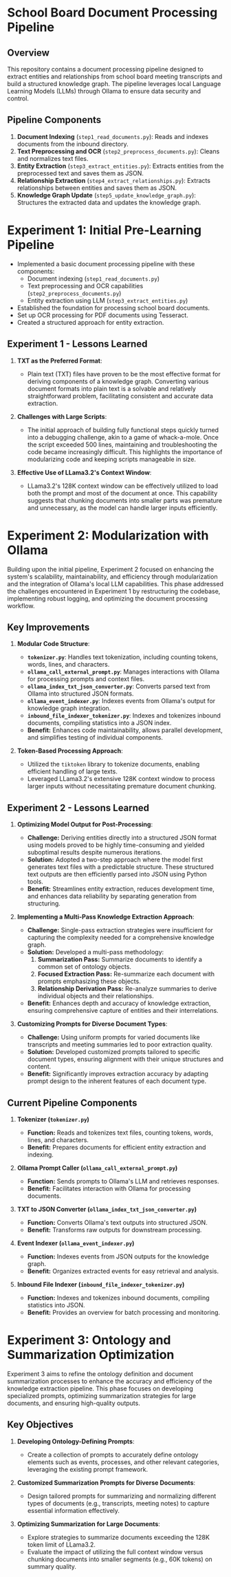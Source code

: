 # School Board Document Processing Pipeline

## Overview

This repository contains a document processing pipeline designed to extract entities and relationships from school board meeting transcripts and build a structured knowledge graph. The pipeline leverages local Language Learning Models (LLMs) through Ollama to ensure data security and control.

## Pipeline Components

1. **Document Indexing** (`step1_read_documents.py`): Reads and indexes documents from the inbound directory.
2. **Text Preprocessing and OCR** (`step2_preprocess_documents.py`): Cleans and normalizes text files.
3. **Entity Extraction** (`step3_extract_entities.py`): Extracts entities from the preprocessed text and saves them as JSON.
4. **Relationship Extraction** (`step4_extract_relationships.py`): Extracts relationships between entities and saves them as JSON.
5. **Knowledge Graph Update** (`step5_update_knowledge_graph.py`): Structures the extracted data and updates the knowledge graph.

# Experiment 1: Initial Pre-Learning Pipeline

- Implemented a basic document processing pipeline with these components:
  - Document indexing (`step1_read_documents.py`)
  - Text preprocessing and OCR capabilities (`step2_preprocess_documents.py`)
  - Entity extraction using LLM (`step3_extract_entities.py`)
- Established the foundation for processing school board documents.
- Set up OCR processing for PDF documents using Tesseract.
- Created a structured approach for entity extraction.

## Experiment 1 - Lessons Learned

1. **TXT as the Preferred Format**:
   - Plain text (TXT) files have proven to be the most effective format for deriving components of a knowledge graph. Converting various document formats into plain text is a solvable and relatively straightforward problem, facilitating consistent and accurate data extraction.

2. **Challenges with Large Scripts**:
   - The initial approach of building fully functional steps quickly turned into a debugging challenge, akin to a game of whack-a-mole. Once the script exceeded 500 lines, maintaining and troubleshooting the code became increasingly difficult. This highlights the importance of modularizing code and keeping scripts manageable in size.

3. **Effective Use of LLama3.2's Context Window**:
   - LLama3.2's 128K context window can be effectively utilized to load both the prompt and most of the document at once. This capability suggests that chunking documents into smaller parts was premature and unnecessary, as the model can handle larger inputs efficiently.

# Experiment 2: Modularization with Ollama

Building upon the initial pipeline, Experiment 2 focused on enhancing the system's scalability, maintainability, and efficiency through modularization and the integration of Ollama's local LLM capabilities. This phase addressed the challenges encountered in Experiment 1 by restructuring the codebase, implementing robust logging, and optimizing the document processing workflow.

## Key Improvements

1. **Modular Code Structure**:
   - **`tokenizer.py`**: Handles text tokenization, including counting tokens, words, lines, and characters.
   - **`ollama_call_external_prompt.py`**: Manages interactions with Ollama for processing prompts and context files.
   - **`ollama_index_txt_json_converter.py`**: Converts parsed text from Ollama into structured JSON formats.
   - **`ollama_event_indexer.py`**: Indexes events from Ollama's output for knowledge graph integration.
   - **`inbound_file_indexer_tokenizer.py`**: Indexes and tokenizes inbound documents, compiling statistics into a JSON index.
   - **Benefit:** Enhances code maintainability, allows parallel development, and simplifies testing of individual components.

2. **Token-Based Processing Approach**:
   - Utilized the `tiktoken` library to tokenize documents, enabling efficient handling of large texts.
   - Leveraged LLama3.2's extensive 128K context window to process larger inputs without necessitating premature document chunking.

## Experiment 2 - Lessons Learned

1. **Optimizing Model Output for Post-Processing**:
   - **Challenge:** Deriving entities directly into a structured JSON format using models proved to be highly time-consuming and yielded suboptimal results despite numerous iterations.
   - **Solution:** Adopted a two-step approach where the model first generates text files with a predictable structure. These structured text outputs are then efficiently parsed into JSON using Python tools.
   - **Benefit:** Streamlines entity extraction, reduces development time, and enhances data reliability by separating generation from structuring.

2. **Implementing a Multi-Pass Knowledge Extraction Approach**:
   - **Challenge:** Single-pass extraction strategies were insufficient for capturing the complexity needed for a comprehensive knowledge graph.
   - **Solution:** Developed a multi-pass methodology:
     1. **Summarization Pass:** Summarize documents to identify a common set of ontology objects.
     2. **Focused Extraction Pass:** Re-summarize each document with prompts emphasizing these objects.
     3. **Relationship Derivation Pass:** Re-analyze summaries to derive individual objects and their relationships.
   - **Benefit:** Enhances depth and accuracy of knowledge extraction, ensuring comprehensive capture of entities and their interrelations.

3. **Customizing Prompts for Diverse Document Types**:
   - **Challenge:** Using uniform prompts for varied documents like transcripts and meeting summaries led to poor extraction quality.
   - **Solution:** Developed customized prompts tailored to specific document types, ensuring alignment with their unique structures and content.
   - **Benefit:** Significantly improves extraction accuracy by adapting prompt design to the inherent features of each document type.

## Current Pipeline Components

1. **Tokenizer (`tokenizer.py`)**
   - **Function:** Reads and tokenizes text files, counting tokens, words, lines, and characters.
   - **Benefit:** Prepares documents for efficient entity extraction and indexing.

2. **Ollama Prompt Caller (`ollama_call_external_prompt.py`)**
   - **Function:** Sends prompts to Ollama's LLM and retrieves responses.
   - **Benefit:** Facilitates interaction with Ollama for processing documents.

3. **TXT to JSON Converter (`ollama_index_txt_json_converter.py`)**
   - **Function:** Converts Ollama's text outputs into structured JSON.
   - **Benefit:** Transforms raw outputs for downstream processing.

4. **Event Indexer (`ollama_event_indexer.py`)**
   - **Function:** Indexes events from JSON outputs for the knowledge graph.
   - **Benefit:** Organizes extracted events for easy retrieval and analysis.

5. **Inbound File Indexer (`inbound_file_indexer_tokenizer.py`)**
   - **Function:** Indexes and tokenizes inbound documents, compiling statistics into JSON.
   - **Benefit:** Provides an overview for batch processing and monitoring.

# Experiment 3: Ontology and Summarization Optimization

Experiment 3 aims to refine the ontology definition and document summarization processes to enhance the accuracy and efficiency of the knowledge extraction pipeline. This phase focuses on developing specialized prompts, optimizing summarization strategies for large documents, and ensuring high-quality outputs.

## Key Objectives

1. **Developing Ontology-Defining Prompts**:
   - Create a collection of prompts to accurately define ontology elements such as events, processes, and other relevant categories, leveraging the existing prompt framework.

2. **Customized Summarization Prompts for Diverse Documents**:
   - Design tailored prompts for summarizing and normalizing different types of documents (e.g., transcripts, meeting notes) to capture essential information effectively.

3. **Optimizing Summarization for Large Documents**:
   - Explore strategies to summarize documents exceeding the 128K token limit of LLama3.2.
   - Evaluate the impact of utilizing the full context window versus chunking documents into smaller segments (e.g., 60K tokens) on summary quality.


